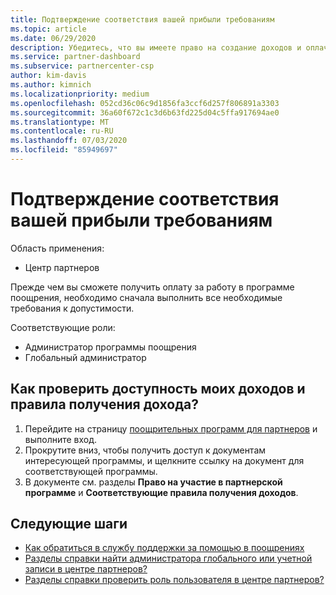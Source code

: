 ```yaml
---
title: Подтверждение соответствия вашей прибыли требованиям
ms.topic: article
ms.date: 06/29/2020
description: Убедитесь, что вы имеете право на создание доходов и оплачиваете в рамках программы поощрения.
ms.service: partner-dashboard
ms.subservice: partnercenter-csp
author: kim-davis
ms.author: kimnich
ms.localizationpriority: medium
ms.openlocfilehash: 052cd36c06c9d1856fa3ccf6d257f806891a3303
ms.sourcegitcommit: 36a60f672c1c3d6b63fd225d04c5ffa917694ae0
ms.translationtype: MT
ms.contentlocale: ru-RU
ms.lasthandoff: 07/03/2020
ms.locfileid: "85949697"
---
```

# <a name="confirm-your-earnings-eligibility"></a>Подтверждение соответствия вашей прибыли требованиям

Область применения:

- Центр партнеров

Прежде чем вы сможете получить оплату за работу в программе поощрения, необходимо сначала выполнить все необходимые требования к допустимости.

Соответствующие роли:

- Администратор программы поощрения
- Глобальный администратор

## <a name="how-do-i-check-my-earning-eligibility-and-revenue-rules"></a>Как проверить доступность моих доходов и правила получения дохода?

1. Перейдите на страницу [поощрительных программ для партнеров](https://partner.microsoft.com/membership/partner-incentives) и выполните вход.
2. Прокрутите вниз, чтобы получить доступ к документам интересующей программы, и щелкните ссылку на документ для соответствующей программы.
3. В документе см. разделы **Право на участие в партнерской программе** и **Соответствующие правила получения доходов**.

## <a name="next-steps"></a>Следующие шаги

- [Как обратиться в службу поддержки за помощью в поощрениях](https://support.microsoft.com/help/4014850)
- [Разделы справки найти администратора глобального или учетной записи в центре партнеров?](https://support.microsoft.com/help/4534519)
- [Разделы справки проверить роль пользователя в центре партнеров?](https://support.microsoft.com/help/4534700)
